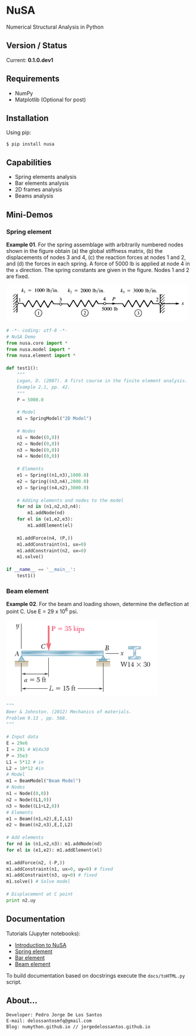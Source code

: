 # NuSA

Numerical Structural Analysis in Python

## Version / Status

Current: **0.1.0.dev1** 

## Requirements

* NumPy
* Matplotlib (Optional for post)


## Installation

Using pip:

```
$ pip install nusa
```

## Capabilities

* Spring elements analysis
* Bar elements analysis
* 2D frames analysis
* Beams analysis

## Mini-Demos

### Spring element

**Example 01**. For the spring assemblage with arbitrarily numbered nodes shown in the figure 
obtain (a) the global stiffness matrix, (b) the displacements of nodes 3 and 4, (c) the 
reaction forces at nodes 1 and 2, and (d) the forces in each spring. A force of 5000 lb
is applied at node 4 in the `x` direction. The spring constants are given in the figure.
Nodes 1 and 2 are fixed.

![](docs/nusa-theory/src/spring-element/example_01.PNG)

```python
# -*- coding: utf-8 -*-
# NuSA Demo
from nusa.core import *
from nusa.model import *
from nusa.element import *
    
def test1():
    """
    Logan, D. (2007). A first course in the finite element analysis.
    Example 2.1, pp. 42.
    """
    P = 5000.0

    # Model
    m1 = SpringModel("2D Model")

    # Nodes
    n1 = Node((0,0))
    n2 = Node((0,0))
    n3 = Node((0,0))
    n4 = Node((0,0))

    # Elements
    e1 = Spring((n1,n3),1000.0)
    e2 = Spring((n3,n4),2000.0)
    e3 = Spring((n4,n2),3000.0)

    # Adding elements and nodes to the model
    for nd in (n1,n2,n3,n4):
        m1.addNode(nd)
    for el in (e1,e2,e3):
        m1.addElement(el)

    m1.addForce(n4, (P,))
    m1.addConstraint(n1, ux=0)
    m1.addConstraint(n2, ux=0)
    m1.solve()

if __name__ == '__main__':
    test1()
```


### Beam element

**Example 02**. For the beam and loading shown, determine the deflection at point C. 
Use E = 29 x 10<sup>6</sup> psi.

![](docs/nusa-theory/src/beam-element/P913_beer.PNG)

```python
"""
Beer & Johnston. (2012) Mechanics of materials. 
Problem 9.13 , pp. 568.
"""

# Input data 
E = 29e6
I = 291 # W14x30 
P = 35e3
L1 = 5*12 # in
L2 = 10*12 #in
# Model
m1 = BeamModel("Beam Model")
# Nodes
n1 = Node((0,0))
n2 = Node((L1,0))
n3 = Node((L1+L2,0))
# Elements
e1 = Beam((n1,n2),E,I,L1)
e2 = Beam((n2,n3),E,I,L2)

# Add elements 
for nd in (n1,n2,n3): m1.addNode(nd)
for el in (e1,e2): m1.addElement(el)
    
m1.addForce(n2, (-P,))
m1.addConstraint(n1, ux=0, uy=0) # fixed 
m1.addConstraint(n3, uy=0) # fixed
m1.solve() # Solve model

# Displacement at C point
print n2.uy
```

## Documentation

Tutorials (Jupyter notebooks):

* [Introduction to NuSA](docs/nusa-theory/intro-nusa.ipynb)
* [Spring element](docs/nusa-theory/spring-element.ipynb)
* [Bar element](docs/nusa-theory/bar-element.ipynb)
* [Beam element](docs/nusa-theory/beam-element.ipynb)

To build documentation based on docstrings execute the `docs/toHTML.py` script.

## About...

```
Developer: Pedro Jorge De Los Santos
E-mail: delossantosmfq@gmail.com
Blog: numython.github.io // jorgedelossantos.github.io
```